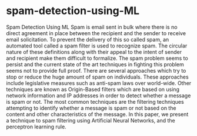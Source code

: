 # spam-detection-using-ML
Spam Detection Using ML
Spam is email sent in bulk where there is no direct agreement in place between the recipient and the
sender to receive email solicitation. To prevent the delivery of this so called spam, an automated tool
called a spam filter is used to recognize spam. The circular nature of these definitions along with their
appeal to the intent of sender and recipient make them difficult to formalize. The spam problem seems
to persist and the current state of the art techniques in fighting this problem seems not to provide full
proof. There are several approaches which try to stop or reduce the huge amount of spam on
individuals. These approaches include legislative measures such as anti-spam laws over world-wide.
Other techniques are known as Origin-Based filters which are based on using network information and
IP addresses in order to detect whether a message is spam or not. The most common techniques are
the filtering techniques attempting to identify whether a message is spam or not based on the content
and other characteristics of the message. In this paper, we present a technique to spam filtering using
Artificial Neural Networks, and the perceptron learning rule.
